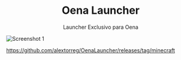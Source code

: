 <h1 align="center">Oena Launcher</h1>



<p align="center">Launcher Exclusivo para Oena</p>

![Screenshot 1](https://i.imgur.com/y3DxtFW.png)

https://github.com/alextorreg/OenaLauncher/releases/tag/minecraft
